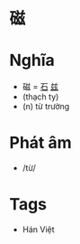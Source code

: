 # 磁

# Nghĩa
* 磁 = [石](石.md) [兹](兹.md)
* (thạch ty)
* (n) từ trường

# Phát âm
* /từ/

# Tags
* Hán Việt

